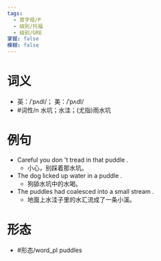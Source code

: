 ```yaml
---
tags:
  - 首字母/P
  - 级别/托福
  - 级别/GRE
掌握: false
模糊: false
---
```

# 词义
- 英：/ˈpʌdl/； 美：/ˈpʌdl/
- #词性/n  水坑；水洼；(尤指)雨水坑
# 例句
- Careful you don 't tread in that puddle .
	- 小心，别踩着那水坑。
- The dog licked up water in a puddle .
	- 狗舔水坑中的水喝。
- The puddles had coalesced into a small stream .
	- 地面上水洼子里的水汇流成了一条小溪。
# 形态
- #形态/word_pl puddles
